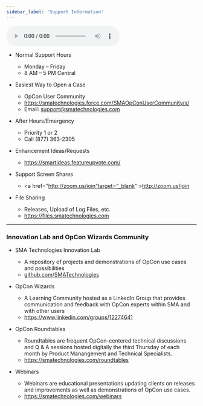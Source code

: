 ```yaml
---
sidebar_label: 'Support Information'
---
```



<audio controls="controls">
  <source type="audio/mp3" src="audiobasic/SMASupportInformation.mp3"></source>
  <p>Your browser does not support the audio element.</p>
</audio>

* Normal Support Hours  
  * Monday – Friday  
  * 8 AM – 5 PM Central  

* Easiest Way to Open a Case  
  * OpCon User Community 
  * <a href="https://smatechnologies.force.com/SMAOpConUserCommunity/s/" target="_blank">https://smatechnologies.force.com/SMAOpConUserCommunity/s/</a>
  * Email: <a href="mailto:support@smatechnologies.com">support@smatechnologies.com</a> 

* After Hours/Emergency  
  * Priority 1 or 2  
  * Call (877) 363-2305  

* Enhancement Ideas/Requests  
  * <a href="https://smartideas.featureupvote.com/" target="_blank">https://smartideas.featureupvote.com/</a>

* Support Screen Shares  
  * <a href="http://zoom.us/join"target="_blank" >http://zoom.us/join</a>

* File Sharing
  * Releases, Upload of Log Files, etc.
  * <a href="https://files.smatechnologies.com" target="_blank">https://files.smatechnologies.com</a>

---

### Innovation Lab and OpCon Wizards Community

* SMA Technologies Innovation Lab
  * A repository of projects and demonstrations of OpCon use cases and possibilities
  * <a href="https://github.com/SMATechnologies" target="_blank">github.com/SMATechnologies</a>

* OpCon Wizards
  * A Learning Community hosted as a LinkedIn Group that provides communication and feedback with OpCon experts within SMA and with other users
  * <a href="https://www.linkedin.com/groups/12274641" target="_blank">https://www.linkedin.com/groups/12274641</a>

* OpCon Roundtables
  * Roundtables are frequent OpCon-centered technical discussions and Q & A sessions hosted digitally the third Thursday of each month by Product Manangement and Technical Specialists.
  * <a href="https://smatechnologies.com/roundtables" target="_blank">https://smatechnologies.com/roundtables</a>

* Webinars
  * Webinars are educational presentations updating clients on releases and improvements as well as demonstrations of OpCon use cases.
  * <a href="https://smatechnologies.com/webinars" target="_blank">https://smatechnologies.com/webinars</a>
